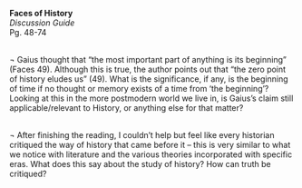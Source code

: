 <b>Faces of History</b><br>
<i>Discussion Guide</i><br>
Pg. 48-74<br><br>


¬	Gaius thought that “the most important part of anything is its beginning” (Faces 49). Although this is true, the author points out that “the zero point of history eludes us” (49). What is the significance, if any, is the beginning of time if no thought or memory exists of a time from ‘the beginning’? Looking at this in the more postmodern world we live in, is Gaius’s claim still applicable/relevant to History, or anything else for that matter?<br><br>

¬	After finishing the reading, I couldn’t help but feel like every historian critiqued the way of history that came before it – this is very similar to what we notice with literature and the various theories incorporated with specific eras. What does this say about the study of history? How can truth be critiqued?
